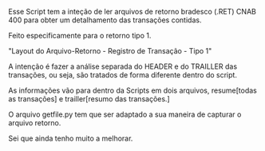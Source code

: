 
Esse Script tem a inteção de ler arquivos de retorno  bradesco (.RET) CNAB 400 para obter um detalhamento das transações contidas.

Feito especificamente para o retorno tipo 1.

"Layout do Arquivo-Retorno - Registro de Transação - Tipo 1"

A intenção é fazer a análise separada do HEADER e do TRAILLER das transações, ou seja, são tratados de forma diferente dentro do script.

As informações vão para dentro da Scripts em dois arquivos, resume[todas as transações] e trailler[resumo das transações.] 

O arquivo getfile.py tem que ser adaptado a sua maneira de capturar o arquivo retorno.

Sei que ainda tenho muito a melhorar.



